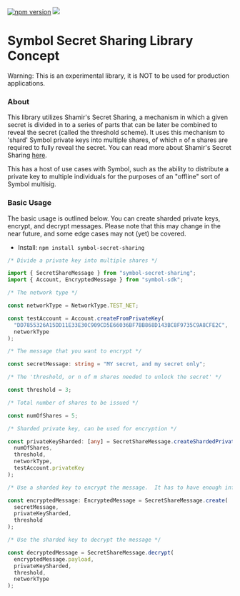 
[![npm version](https://badge.fury.io/js/symbol-secret-sharing.svg)](https://badge.fury.io/js/symbol-secret-sharing)
<img src="https://img.shields.io/hexpm/l/plug.svg">

# Symbol Secret Sharing Library Concept

Warning: This is an experimental library, it is NOT to be used for production applications.

### About

This library utilizes Shamir's Secret Sharing, a mechanism in which a given secret is divided in to a series of parts that can be later be combined to reveal the secret (called the threshold scheme). It uses this mechanism to 'shard' Symbol private keys into multiple shares, of which `n` of `m` shares are required to fully reveal the secret. You can read more about Shamir's Secret Sharing [here](https://en.wikipedia.org/wiki/Shamir's_Secret_Sharing).

This has a host of use cases with Symbol, such as the ability to distribute a private key to multiple individuals for the purposes of an "offline" sort of Symbol multisig.

### Basic Usage

The basic usage is outlined below. You can create sharded private keys, encrypt, and decrypt messages. Please note that this may change in the near future, and some edge cases may not (yet) be covered.

- Install: `npm install symbol-secret-sharing`

```ts
/* Divide a private key into multiple shares */

import { SecretShareMessage } from "symbol-secret-sharing";
import { Account, EncryptedMessage } from "symbol-sdk";

/* The network type */

const networkType = NetworkType.TEST_NET;

const testAccount = Account.createFromPrivateKey(
  "DD7855326A15DD11E33E30C909CD5E66036BF7BB868D143BC8F9735C9A8CFE2C",
  networkType
);

/* The message that you want to encrypt */

const secretMessage: string = "MY secret, and my secret only";

/* The 'threshold, or n of m shares needed to unlock the secret' */

const threshold = 3;

/* Total number of shares to be issued */

const numOfShares = 5;

/* Sharded private key, can be used for encryption */

const privateKeySharded: [any] = SecretShareMessage.createShardedPrivateKey(
  numOfShares,
  threshold,
  networkType,
  testAccount.privateKey
);

/* Use a sharded key to encrypt the message.  It has to have enough info has defined in the threshold */

const encryptedMessage: EncryptedMessage = SecretShareMessage.create(
  secretMessage,
  privateKeySharded,
  threshold
);

/* Use the sharded key to decrypt the message */

const decryptedMessage = SecretShareMessage.decrypt(
  encryptedMessage.payload,
  privateKeySharded,
  threshold,
  networkType
);
```
